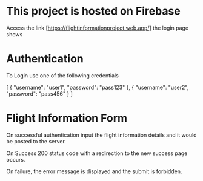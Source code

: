 # This project is hosted on Firebase

Access the link [https://flightinformationproject.web.app/] the login page shows

# Authentication

To Login use one of the following credentials 

[
    {
      "username": "user1",
      "password": "pass123"
    },
    {
      "username": "user2",
      "password": "pass456"
    }
  ]

# Flight Information Form

On successful authentication input the flight information details and it would be posted to the server.

On Success 200 status code with a redirection to the new success page occurs.

On failure, the error message is displayed and the submit is forbidden.

